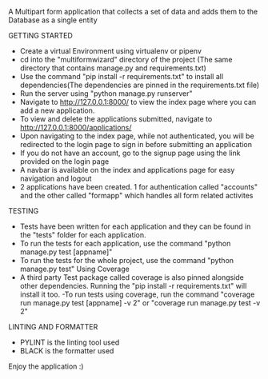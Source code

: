 A Multipart form application that collects a set of data and adds them to the Database as a single entity

GETTiNG STARTED
- Create a virtual Environment using virtualenv or pipenv
- cd into the "multiformwizard" directory of the project (The same directory that contains manage.py and requirements.txt)
- Use the command "pip install -r requirements.txt" to install all dependencies(The dependencies are pinned in the requirements.txt file)
- Run the server using "python manage.py runserver"
- Navigate to http://127.0.0.1:8000/ to view the index page where you can add a new application.
- To view and delete the applications submitted, navigate to http://127.0.0.1:8000/applications/
- Upon navigating to the index page, while not authenticated, you will be redirected to the login page to sign in before submitting an application
- If you do not have an account, go to the signup page using the link provided on the login page
- A navbar is available on the index and applications page for easy navigation and logout
- 2 applications have been created. 1 for authentication called "accounts" and the other called "formapp" which handles all form   related activites

TESTING
- Tests have been written for each application and they can be found in the "tests" folder for each application.
- To run the tests for each application, use the command "python manage.py test [appname]" 
- To run the tests for the whole project, use the command "python manage.py test"
Using Coverage
- A third party Test package called coverage is also pinned alongside other dependencies. Running the "pip install -r requirements.txt" will install it too.
-To run tests using coverage, run the command "coverage run manage.py test [appname] -v 2" or "coverage run manage.py test -v 2"

LINTING AND FORMATTER
- PYLINT is the linting tool used
- BLACK is the formatter used


Enjoy the application :)



